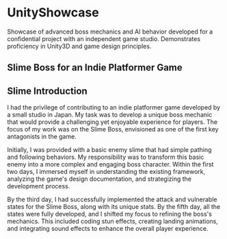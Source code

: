 # UnityShowcase
Showcase of advanced boss mechanics and AI behavior developed for a confidential project with an independent game studio. Demonstrates proficiency in Unity3D and game design principles.

## Slime Boss for an Indie Platformer Game
## Slime Introduction
I had the privilege of contributing to an indie platformer game developed by a small studio in Japan. My task was to develop a unique boss mechanic that would provide a challenging yet enjoyable experience for players. The focus of my work was on the Slime Boss, envisioned as one of the first key antagonists in the game.

Initially, I was provided with a basic enemy slime that had simple pathing and following behaviors. My responsibility was to transform this basic enemy into a more complex and engaging boss character. Within the first two days, I immersed myself in understanding the existing framework, analyzing the game's design documentation, and strategizing the development process.

By the third day, I had successfully implemented the attack and vulnerable states for the Slime Boss, along with its unique stats. By the fifth day, all the states were fully developed, and I shifted my focus to refining the boss's mechanics. This included coding stun effects, creating landing animations, and integrating sound effects to enhance the overall player experience.
<br />
